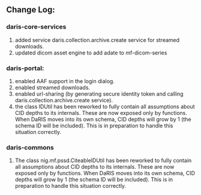 
## Change Log:

### daris-core-services
1. added service daris.collection.archive.create service for streamed downloads.
2. updated dicom asset engine to add adate to mf-dicom-series

### daris-portal:
1. enabled AAF support in the login dialog.
2. enabled streamed downloads.
3. enabled url-sharing (by generating secure identity token and calling daris.collection.archive.create service).
4. the class IDUtil has been reworked to fully contain all assumptions about CID depths to its internals. These are now exposed only by functions.  When DaRIS moves into its own schema, CID depths will grow by 1 (the schema ID will be included). This is in preparation to handle this situation correctly.

### daris-commons
1. The class nig.mf.pssd.CiteableIDUtil has been reworked to fully contain all assumptions about CID depths to its internals. These are now exposed only by functions.  When DaRIS moves into its own schema, CID depths will grow by 1 (the schema ID will be included). This is in preparation to handle this situation correctly.

